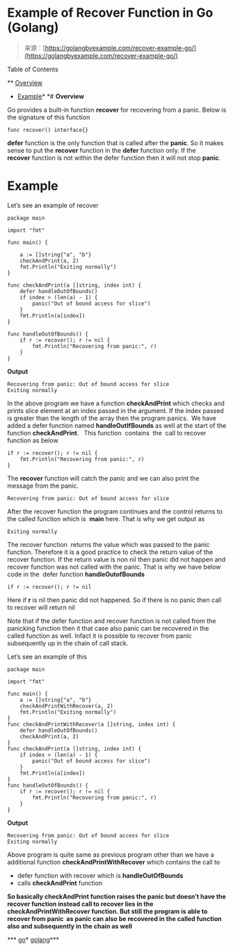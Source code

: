 <!--yml
category: 未分类
date: 2024-10-13 06:26:37
-->

# Example of Recover Function in Go (Golang)

> 来源：[https://golangbyexample.com/recover-example-go/](https://golangbyexample.com/recover-example-go/)

Table of Contents

 **   [Overview](#Overview "Overview")
*   [Example](#Example "Example")*  *# **Overview**

Go provides a built-in function **recover** for recovering from a panic. Below is the signature of this function

```
func recover() interface{}
```

**defer** function is the only function that is called after the **panic**. So it makes sense to put the **recover** function in the **defer** function only. If the **recover** function is not within the defer function then it will not stop **panic**.

# **Example**

Let’s see an example of recover

```
package main

import "fmt"

func main() {

	a := []string{"a", "b"}
	checkAndPrint(a, 2)
	fmt.Println("Exiting normally")
}

func checkAndPrint(a []string, index int) {
	defer handleOutOfBounds()
	if index > (len(a) - 1) {
		panic("Out of bound access for slice")
	}
	fmt.Println(a[index])
}

func handleOutOfBounds() {
	if r := recover(); r != nil {
		fmt.Println("Recovering from panic:", r)
	}
}
```

**Output**

```
Recovering from panic: Out of bound access for slice
Exiting normally
```

In the above program we have a function **checkAndPrint** which checks and prints slice element at an index passed in the argument. If the index passed is greater than the length of the array then the program panics.  We have added a defer function named **handleOutIfBounds** as well at the start of the function **checkAndPrint**.   This function  contains  the  call to recover function as below

```
if r := recover(); r != nil {
    fmt.Println("Recovering from panic:", r)
}
```

The **recover** function will catch the panic and we can also print the message from the panic. 

```
Recovering from panic: Out of bound access for slice
```

After the recover function the program continues and the control returns to the called function which is  **main** here. That is why we get output as

```
Exiting normally
```

The recover function  returns the value which was passed to the panic function. Therefore it is a good practice to check the return value of the recover function. If the return value is non nil then panic did not happen and recover function was not called with the panic. That is why we have below code in the  defer function **handleOutofBounds**

```
if r := recover(); r != nil 
```

Here if **r** is nil then panic did not happened. So if there is no panic then call to recover will return nil

Note that if the defer function and recover function is not called from the panicking function then it that case also panic can be recovered in the called function as well. Infact it is possible to recover from panic subsequently up in the chain of call stack.

Let’s see an example of this

```
package main

import "fmt"

func main() {
    a := []string{"a", "b"}
    checkAndPrintWithRecover(a, 2)
    fmt.Println("Exiting normally")
}
func checkAndPrintWithRecover(a []string, index int) {
    defer handleOutOfBounds()
    checkAndPrint(a, 2)
}
func checkAndPrint(a []string, index int) {
    if index > (len(a) - 1) {
        panic("Out of bound access for slice")
    }
    fmt.Println(a[index])
}
func handleOutOfBounds() {
    if r := recover(); r != nil {
        fmt.Println("Recovering from panic:", r)
    }
}
```

**Output**

```
Recovering from panic: Out of bound access for slice
Exiting normally
```

Above program is quite same as previous program other than we have a additional function **checkAndPrintWithRecover** which contains the call to 

*   defer function with recover which is **handleOutOfBounds**
*   calls **checkAndPrint** function

**So basically **checkAndPrint** function raises the panic but doesn’t have the recover function instead call to recover lies in the **checkAndPrintWithRecover** function. But still the program is able to recover from panic  as panic can also be recovered in the called function also and subsequently in the chain as well**

***   [go](https://golangbyexample.com/tag/go/)*   [golang](https://golangbyexample.com/tag/golang/)***